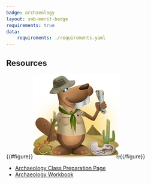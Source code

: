 ```yaml
---
badge: archaeology
layout: smb-merit-badge
requirements: true
data:
    requirements: ./requirements.yaml
---
```


## Resources

{{#figure}}<img src="archaeology-bucky.jpg" class="W(100%)" />{{/figure}}
* [Archaeology Class Preparation Page](archaeology-cpp.pdf)
* [Archaeology Workbook](archaeology-workbook.pdf)
